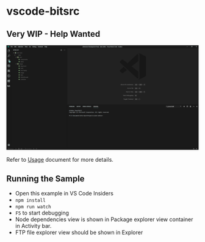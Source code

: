 # vscode-bitsrc
## Very WIP - Help Wanted

![vscode-bit](./BitSrc.PNG "Bit")

Refer to [Usage](./USAGE.md) document for more details.

## Running the Sample

- Open this example in VS Code Insiders
- `npm install`
- `npm run watch`
- `F5` to start debugging
- Node dependencies view is shown in Package explorer view container in Activity bar.
- FTP file explorer view should be shown in Explorer
